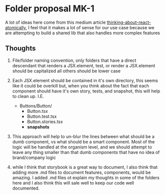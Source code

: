 # Folder proposal MK-1

A lot of ideas here come from this medium article [thinking-about-react-atomically](https://medium.com/@wheeler.katia/thinking-about-react-atomically-608c865d2262), I feel that it makes a lot of sense for our use case because we are attempting to build a shared lib that also handles more complex features

## Thoughts

1. File/folder naming convention, only folders that have a direct descendant that renders a JSX.element, test, or render a JSX.element should be capitalized all others should be lower case

2. Each JSX.element should be contained in it's own directory, this seems like it could be overkill but, when you think about the fact that each component should have it's own story, tests, and snapshot, this will help to clean up.
I.E.
   -  Buttons/Button/
      - Button.tsx
      - Button.test.tsx
      - Button.stories.tsx
      - __snapshots__

3. This approach will help to un-blur the lines between what should be a dumb component, vs what should be a smart component. Most of the logic will be handled at the organism level, and we should attempt to leave any thing smaller than that dumb components that have no idea of brand/company logic

4. while I think that storybook is a great way to document, I also think that adding more .md files to document features, components, would be amazing. I added .md files ot explain my thoughts in some of the folders here and I also think this will sale well to keep our code well documented.
